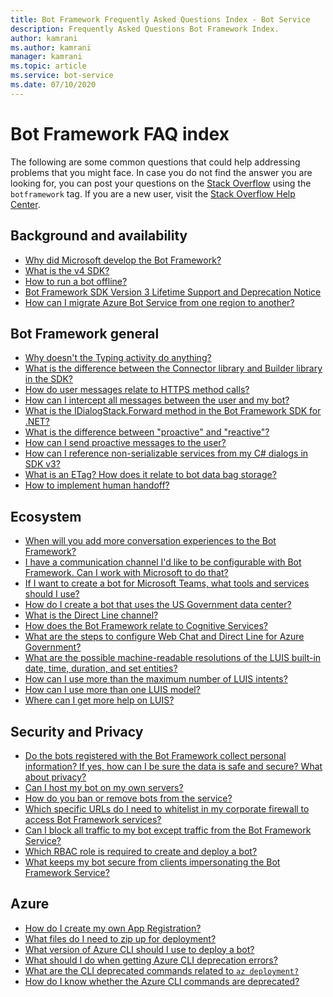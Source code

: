 ```yaml
---
title: Bot Framework Frequently Asked Questions Index - Bot Service
description: Frequently Asked Questions Bot Framework Index.
author: kamrani
ms.author: kamrani
manager: kamrani
ms.topic: article
ms.service: bot-service
ms.date: 07/10/2020
---
```



# Bot Framework FAQ index

<!-- Attention writers!! When you create a new FAQ, please add the related link in the proper section below. -->

The following are some common questions that could help addressing problems that you might face.
In case you do not find the answer you are looking for, you can post your questions on the [Stack Overflow](https://stackoverflow.com/questions/tagged/botframework) using the `botframework` tag. If you are a new user, visit the [Stack Overflow Help Center](https://stackoverflow.com/help/how-to-ask).

## Background and availability

- [Why did Microsoft develop the Bot Framework?](bot-service-resources-faq-availability.md#why-did-microsoft-develop-the-bot-framework)
- [What is the v4 SDK?](bot-service-resources-faq-availability.md#what-is-the-v4-sdk)
- [How to run a bot offline?](bot-service-resources-faq-availability.md#how-to-run-a-bot-offline)
- [Bot Framework SDK Version 3 Lifetime Support and Deprecation Notice](bot-service-resources-faq-availability.md#bot-framework-sdk-version-3-lifetime-support-and-deprecation-notice)
- [How can I migrate Azure Bot Service from one region to another?](bot-service-resources-faq-availability.md#how-can-i-migrate-azure-bot-service-from-one-region-to-another)

## Bot Framework general

- [Why doesn't the Typing activity do anything?](bot-service-resources-faq-general.md#why-doesnt-the-typing-activity-do-anything)
- [What is the difference between the Connector library and Builder library in the SDK?](bot-service-resources-faq-general.md#what-is-the-difference-between-the-connector-library-and-builder-library-in-the-sdk)
- [How do user messages relate to HTTPS method calls?](bot-service-resources-faq-general.md#how-do-user-messages-relate-to-https-method-calls)
- [How can I intercept all messages between the user and my bot?](bot-service-resources-faq-general.md#how-can-i-intercept-all-messages-between-the-user-and-my-bot)
- [What is the IDialogStack.Forward method in the Bot Framework SDK for .NET?](bot-service-resources-faq-general.md#what-is-the-idialogstackforward-method-in-the-bot-framework-sdk-for-net)
- [What is the difference between "proactive" and "reactive"?](bot-service-resources-faq-general.md#what-is-the-difference-between-proactive-and-reactive)
- [How can I send proactive messages to the user?](bot-service-resources-faq-general.md#how-can-i-send-proactive-messages-to-the-user)
- [How can I reference non-serializable services from my C# dialogs in SDK v3?](bot-service-resources-faq-general.md#how-can-i-reference-non-serializable-services-from-my-c-dialogs-in-sdk-v3)
- [What is an ETag? How does it relate to bot data bag storage?](bot-service-resources-faq-general.md#what-is-an-etag--how-does-it-relate-to-bot-data-bag-storage)
- [How to implement human handoff?](bot-service-resources-faq-general.md#how-to-implement-human-handoff)

<!-- Retired, re: https://github.com/MicrosoftDocs/bot-docs/issues/1698
- [What are some community-authored dialogs?](bot-service-resources-faq-general.md#what-are-some-community-authored-dialogs)
- [What are some community-authored templates?](bot-service-resources-faq-general.md#what-are-some-community-authored-templates)
-->

## Ecosystem

- [When will you add more conversation experiences to the Bot Framework?](bot-service-resources-faq-ecosystem.md#when-will-you-add-more-conversation-experiences-to-the-bot-framework)
- [I have a communication channel I'd like to be configurable with Bot Framework. Can I work with Microsoft to do that?](bot-service-resources-faq-ecosystem.md#i-have-a-communication-channel-id-like-to-be-configurable-with-bot-framework-can-i-work-with-microsoft-to-do-that)
- [If I want to create a bot for Microsoft Teams, what tools and services should I use?](bot-service-resources-faq-ecosystem.md#if-i-want-to-create-a-bot-for-microsoft-teams-what-tools-and-services-should-i-use)
- [How do I create a bot that uses the US Government data center?](bot-service-resources-faq-ecosystem.md#how-do-i-create-a-bot-that-uses-the-us-government-data-center)
- [What is the Direct Line channel?](bot-service-resources-faq-ecosystem.md#what-is-the-direct-line-channel)
- [How does the Bot Framework relate to Cognitive Services?](bot-service-resources-faq-ecosystem.md#how-does-the-bot-framework-relate-to-cognitive-services)
- [What are the steps to configure Web Chat and Direct Line for Azure Government?](bot-service-resources-faq-ecosystem.md#what-are-the-steps-to-configure-web-chat-and-direct-line-for-azure-government)
- [What are the possible machine-readable resolutions of the LUIS built-in date, time, duration, and set entities?](bot-service-resources-faq-ecosystem.md#what-are-the-possible-machine-readable-resolutions-of-the-luis-built-in-date-time-duration-and-set-entities)
- [How can I use more than the maximum number of LUIS intents?](bot-service-resources-faq-ecosystem.md#how-can-i-use-more-than-the-maximum-number-of-luis-intents)
- [How can I use more than one LUIS model?](bot-service-resources-faq-ecosystem.md#how-can-i-use-more-than-one-luis-model)
- [Where can I get more help on LUIS?](bot-service-resources-faq-ecosystem.md#where-can-i-get-more-help-on-luis)

## Security and Privacy

- [Do the bots registered with the Bot Framework collect personal information? If yes, how can I be sure the data is safe and secure? What about privacy?](bot-service-resources-faq-security.md#do-the-bots-registered-with-the-bot-framework-collect-personal-information-if-yes-how-can-i-be-sure-the-data-is-safe-and-secure-what-about-privacy)
- [Can I host my bot on my own servers?](bot-service-resources-faq-security.md#can-i-host-my-bot-on-my-own-servers)
- [How do you ban or remove bots from the service?](bot-service-resources-faq-security.md#how-do-you-ban-or-remove-bots-from-the-service)
- [Which specific URLs do I need to whitelist in my corporate firewall to access Bot Framework services?](bot-service-resources-faq-security.md#which-specific-urls-do-i-need-to-whitelist-in-my-corporate-firewall-to-access-bot-framework-services)
- [Can I block all traffic to my bot except traffic from the Bot Framework Service?](bot-service-resources-faq-security.md#can-i-block-all-traffic-to-my-bot-except-traffic-from-the-bot-framework-service)
- [Which RBAC role is required to create and deploy a bot?](bot-service-resources-faq-security.md#which-rbac-role-is-required-to-create-and-deploy-a-bot)
- [What keeps my bot secure from clients impersonating the Bot Framework Service?](bot-service-resources-faq-security.md#what-keeps-my-bot-secure-from-clients-impersonating-the-bot-framework-service)

## Azure

- [How do I create my own App Registration?](bot-service-resources-faq-azure.md#how-do-i-create-my-own-app-registration)
- [What files do I need to zip up for deployment?](bot-service-resources-faq-azure.md#what-files-do-i-need-to-zip-up-for-deployment)
- [What version of Azure CLI should I use to deploy a bot?](bot-service-resources-faq-azure.md#what-version-of-azure-cli-should-i-use-to-deploy-a-bot)
- [What should I do when getting Azure CLI deprecation errors?](bot-service-resources-faq-azure.md#what-should-i-do-when-getting-azure-cli-deprecation-errors)
- [What are the CLI deprecated commands related to `az deployment?`](bot-service-resources-faq-azure.md#what-are-the-cli-deprecated-commands-related-to-az-deployment)
- [How do I know whether the Azure CLI commands are deprecated?](bot-service-resources-faq-azure.md#how-do-i-know-whether-the-azure-cli-commands-are-deprecated)